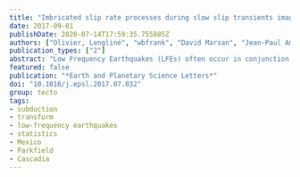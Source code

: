 ```yaml
---
title: "Imbricated slip rate processes during slow slip transients imaged by low-frequency earthquakes"
date: 2017-09-01
publishDate: 2020-07-14T17:59:35.755885Z
authors: ["Olivier, Lengliné", "wbfrank", "David Marsan", "Jean-Paul Ampuero"]
publication_types: ["2"]
abstract: "Low Frequency Earthquakes (LFEs) often occur in conjunction with transient strain episodes, or Slow Slip Events (SSEs), in subduction zones. Their focal mechanism and location consistent with shear failure on the plate interface argue for a model where LFEs are discrete dynamic ruptures in an otherwise slowly slipping interface. SSEs are mostly observed by surface geodetic instruments with limited resolution and it is likely that only the largest ones are detected. The time synchronization of LFEs and SSEs suggests that we could use the recorded LFEs to constrain the evolution of SSEs, and notably of the geodetically-undetected small ones. However, inferring slow slip rate from the temporal evolution of LFE activity is complicated by the strong temporal clustering of LFEs. Here we apply dedicated statistical tools to retrieve the temporal evolution of SSE slip rates from the time history of LFE occurrences in two subduction zones, Mexico and Cascadia, and in the deep portion of the San Andreas fault at Parkfield. We find temporal characteristics of LFEs that are similar across these three different regions. The longer term episodic slip transients present in these datasets show a slip rate decay with time after the passage of the SSE front possibly as $t^-1/4$. They are composed of multiple short term transients with steeper slip rate decay as $t^-α$ with $α$ between 1.4 and 2. We also find that the maximum slip rate of SSEs has a continuous distribution. Our results indicate that creeping faults host intermittent deformation at various scales resulting from the imbricated occurrence of numerous slow slip events of various amplitudes."
featured: false
publication: "*Earth and Planetary Science Letters*"
doi: "10.1016/j.epsl.2017.07.032"
group: tecto
tags:
- subduction
- transform
- low-frequency earthquakes
- statistics
- Mexico
- Parkfield
- Cascadia
---
```


